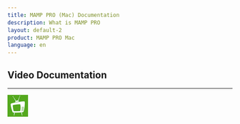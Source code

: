 ```yaml
---
title: MAMP PRO (Mac) Documentation
description: What is MAMP PRO
layout: default-2
product: MAMP PRO Mac
language: en
---
```


## Video Documentation

---

![MAMP](MAMPtv.png)

 
 
